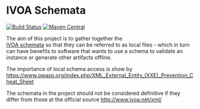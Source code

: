 IVOA Schemata
============================

[![Build Status](https://travis-ci.org/javastro/ivoa-schema.svg?branch=master)](https://travis-ci.org/javastro/ivoa-schema)
[![Maven Central](https://maven-badges.herokuapp.com/maven-central/org.javastro/ivoa-schema/badge.svg)](https://maven-badges.herokuapp.com/maven-central/org.javastro/ivoa-schema/)


The aim of this project is to gather together the  
[IVOA schemata](http://www.ivoa.net/xml/) so that they can be referred to as local
files - which in turn can have benefits to software that wants to use a schema
to validate an instance or generate other artifacts offline. 

The importance of local schema access is show by https://www.owasp.org/index.php/XML_External_Entity_(XXE)_Prevention_Cheat_Sheet

The schemata in the project should not be considered definitive if they differ
from those at the official source http://www.ivoa.net/xml/

